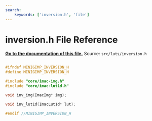 ```yaml
---
search:
    keywords: ['inversion.h', 'file']
---
```


# inversion.h File Reference

**[Go to the documentation of this file.](inversion_8h.md)**
Source: `src/luts/inversion.h`

    
    
    
    
    
    
    
      
    
    
    
```cpp

#ifndef MINIGIMP_INVERSION_H
#define MINIGIMP_INVERSION_H

#include "core/imac-img.h"
#include "core/imac-lut1d.h"

void inv_img(ImacImg* img);

void inv_lut1d(ImacLut1d* lut);

#endif //MINIGIMP_INVERSION_H
```


    
  
